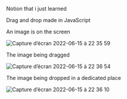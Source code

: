 Notion that i just learned 

Drag and drop made in JavaScript

An image is on the screen

![Capture d’écran 2022-06-15 à 22 35 59](https://user-images.githubusercontent.com/92720413/173922451-afa06144-8296-44eb-916f-f7b6c492f8a0.png)

The image being dragged 

![Capture d’écran 2022-06-15 à 22 36 54](https://user-images.githubusercontent.com/92720413/173922456-857bbd5e-02c1-4862-8066-64b5e2d239a1.png)

The image being dropped in a dedicated place

![Capture d’écran 2022-06-15 à 22 36 10](https://user-images.githubusercontent.com/92720413/173922463-b1f1df8e-e49b-45e4-8dd7-fb5048f4434b.png)

